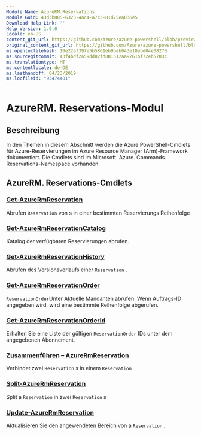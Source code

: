 ```yaml
---
Module Name: AzureRM.Reservations
Module Guid: 43d3b085-6323-4ac4-a7c3-81d75ea036e5
Download Help Link: ''
Help Version: 1.0.0
Locale: en-US
content_git_url: https://github.com/Azure/azure-powershell/blob/preview/src/ResourceManager/Reservations/Commands.Reservations/help/AzureRM.Reservations.md
original_content_git_url: https://github.com/Azure/azure-powershell/blob/preview/src/ResourceManager/Reservations/Commands.Reservations/help/AzureRM.Reservations.md
ms.openlocfilehash: 10e22af397e5b5861eb9beb043e10abd04e08270
ms.sourcegitcommit: 43f4bdf2a59dd82fd881512aa9761bf72eb5703c
ms.translationtype: MT
ms.contentlocale: de-DE
ms.lasthandoff: 04/23/2019
ms.locfileid: "93474401"
---
```

# AzureRM. Reservations-Modul
## Beschreibung
In den Themen in diesem Abschnitt werden die Azure PowerShell-Cmdlets für Azure-Reservierungen im Azure Resource Manager (Arm)-Framework dokumentiert. Die Cmdlets sind im Microsoft. Azure. Commands. Reservations-Namespace vorhanden.

## AzureRM. Reservations-Cmdlets
### [Get-AzureRmReservation](Get-AzureRmReservation.md)
Abrufen `Reservation` von s in einer bestimmten Reservierungs Reihenfolge

### [Get-AzureRmReservationCatalog](Get-AzureRmReservationCatalog.md)
Katalog der verfügbaren Reservierungen abrufen.

### [Get-AzureRmReservationHistory](Get-AzureRmReservationHistory.md)
Abrufen des Versionsverlaufs einer `Reservation` .

### [Get-AzureRmReservationOrder](Get-AzureRmReservationOrder.md)
`ReservationOrder`Unter Aktuelle Mandanten abrufen. Wenn Auftrags-ID angegeben wird, wird eine bestimmte Reihenfolge abgerufen.

### [Get-AzureRmReservationOrderId](Get-AzureRmReservationOrderId.md)
Erhalten Sie eine Liste der gültigen `ReservationOrder` IDs unter dem angegebenen Abonnement.

### [Zusammenführen – AzureRmReservation](Merge-AzureRmReservation.md)
Verbindet zwei `Reservation` s in einem `Reservation`

### [Split-AzureRmReservation](Split-AzureRmReservation.md)
Split a `Reservation` in zwei `Reservation` s

### [Update-AzureRmReservation](Update-AzureRmReservation.md)
Aktualisieren Sie den angewendeten Bereich von a `Reservation` .

